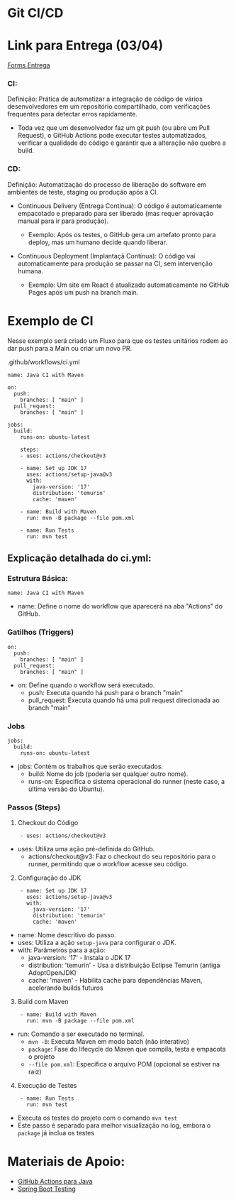 # Git CI/CD

# Link para Entrega (03/04)
[Forms Entrega](https://forms.gle/tuMXiSgYnzQkySdw6)

### CI: 
Definição: Prática de automatizar a integração de código de vários desenvolvedores em um repositório compartilhado, com verificações frequentes para detectar erros rapidamente.

- Toda vez que um desenvolvedor faz um git push (ou abre um Pull Request), o GitHub Actions pode executar testes automatizados, verificar a qualidade do código e garantir que a alteração não quebre a build.

### CD: 
Definição: Automatização do processo de liberação do software em ambientes de teste, staging ou produção após a CI.

- Continuous Delivery (Entrega Contínua): O código é automaticamente empacotado e preparado para ser liberado (mas requer aprovação manual para ir para produção).

  - Exemplo: Após os testes, o GitHub gera um artefato pronto para deploy, mas um humano decide quando liberar.

- Continuous Deployment (Implantaçã Contínua): O código vai automaticamente para produção se passar na CI, sem intervenção humana.
  - Exemplo: Um site em React é atualizado automaticamente no GitHub Pages após um push na branch main.

# Exemplo de CI

Nesse exemplo será criado um Fluxo para que os testes unitários rodem ao dar push para a Main ou criar um novo PR.

.github/workflows/ci.yml
```
name: Java CI with Maven

on:
  push:
    branches: [ "main" ]
  pull_request:
    branches: [ "main" ]

jobs:
  build:
    runs-on: ubuntu-latest

    steps:
    - uses: actions/checkout@v3
    
    - name: Set up JDK 17
      uses: actions/setup-java@v3
      with:
        java-version: '17'
        distribution: 'temurin'
        cache: 'maven'
    
    - name: Build with Maven
      run: mvn -B package --file pom.xml
      
    - name: Run Tests
      run: mvn test
```

## Explicação detalhada do ci.yml:

### Estrutura Básica:
```
name: Java CI with Maven
```

- name: Define o nome do workflow que aparecerá na aba "Actions" do GitHub.

### Gatilhos (Triggers)
```
on:
  push:
    branches: [ "main" ]
  pull_request:
    branches: [ "main" ]
```

- on: Define quando o workflow será executado.
  - push: Executa quando há push para o branch "main"
  - pull_request: Executa quando há uma pull request direcionada ao branch "main"

### Jobs

```
jobs:
  build:
    runs-on: ubuntu-latest
```

- jobs: Contém os trabalhos que serão executados.
  - build: Nome do job (poderia ser qualquer outro nome).
  - runs-on: Especifica o sistema operacional do runner (neste caso, a última versão do Ubuntu).

### Passos (Steps)
1. Checkout do Código

```
    - uses: actions/checkout@v3
```
- uses: Utiliza uma ação pré-definida do GitHub.
  - actions/checkout@v3: Faz o checkout do seu repositório para o runner, permitindo que o workflow acesse seu código.

2. Configuração do JDK

```
    - name: Set up JDK 17
      uses: actions/setup-java@v3
      with:
        java-version: '17'
        distribution: 'temurin'
        cache: 'maven'
``` 

- name: Nome descritivo do passo.
- uses: Utiliza a ação `setup-java` para configurar o JDK.
- with: Parâmetros para a ação:
  - java-version: '17' - Instala o JDK 17
  - distribution: 'temurin' - Usa a distribuição Eclipse Temurin (antiga AdoptOpenJDK)
  - cache: 'maven' - Habilita cache para dependências Maven, acelerando builds futuros

3. Build com Maven

```
    - name: Build with Maven
      run: mvn -B package --file pom.xml
```
- run: Comando a ser executado no terminal.
  - `mvn -B`: Executa Maven em modo batch (não interativo)
  - `package`: Fase do lifecycle do Maven que compila, testa e empacota o projeto
  - `--file pom.xml`: Especifica o arquivo POM (opcional se estiver na raiz)

4. Execução de Testes

```
    - name: Run Tests
      run: mvn test
```



- Executa os testes do projeto com o comando `mvn test`
- Este passo é separado para melhor visualização no log, embora o `package` já inclua os testes

# Materiais de Apoio:

- [GitHub Actions para Java](https://docs.github.com/pt/actions/automating-builds-and-tests/building-and-testing-java-with-maven)
- [Spring Boot Testing](https://spring.io/guides/gs/testing-web/)
